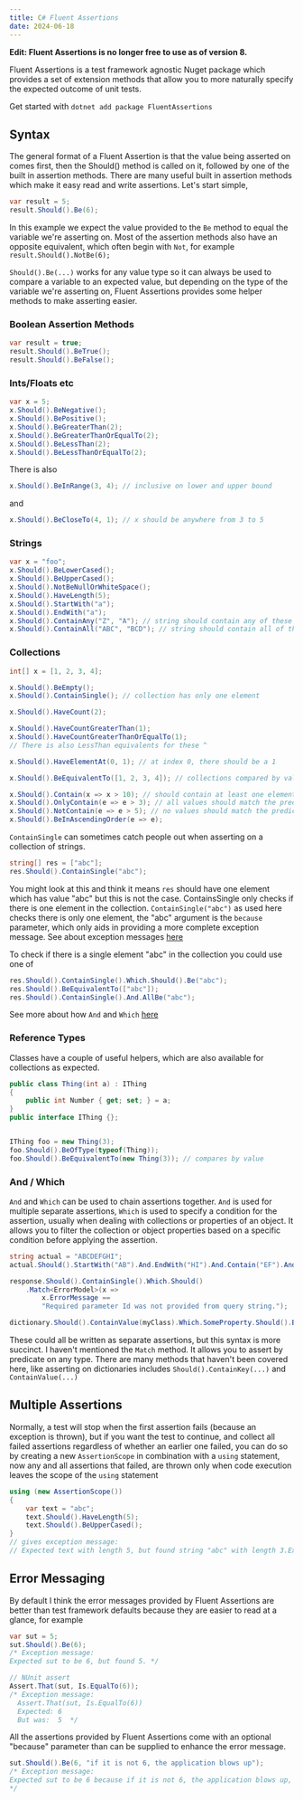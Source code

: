 ```yaml
---
title: C# Fluent Assertions
date: 2024-06-18
---
```


**Edit: Fluent Assertions is no longer free to use as of version 8.**


Fluent Assertions is a test framework agnostic Nuget package which provides a set of extension methods that allow you to more naturally specify the expected outcome of unit tests.


Get started with `dotnet add package FluentAssertions`

## Syntax
The general format of a Fluent Assertion is that the value being asserted on comes first, then the Should() method is called on it, followed by one of the built in assertion methods. There are many useful built in assertion methods which make it easy read and write assertions. Let's start simple,

```csharp
var result = 5;
result.Should().Be(6);
```

In this example we expect the value provided to the `Be` method to equal the variable we're asserting on.
Most of the assertion methods also have an opposite equivalent, which often begin with `Not`, for example `result.Should().NotBe(6);`

`Should().Be(...)` works for any value type so it can always be used to compare a variable to an expected value, but depending on the type of the variable we're asserting on, Fluent Assertions provides some helper methods to make asserting easier.

### Boolean Assertion Methods
```csharp
var result = true;
result.Should().BeTrue();
result.Should().BeFalse();
```

### Ints/Floats etc
```csharp
var x = 5;
x.Should().BeNegative();
x.Should().BePositive();
x.Should().BeGreaterThan(2);
x.Should().BeGreaterThanOrEqualTo(2);
x.Should().BeLessThan(2);
x.Should().BeLessThanOrEqualTo(2);
```

There is also
```csharp
x.Should().BeInRange(3, 4); // inclusive on lower and upper bound
```

and

```csharp
x.Should().BeCloseTo(4, 1); // x should be anywhere from 3 to 5
```

### Strings
```csharp
var x = "foo";
x.Should().BeLowerCased();
x.Should().BeUpperCased();
x.Should().NotBeNullOrWhiteSpace();
x.Should().HaveLength(5);
x.Should().StartWith("a");
x.Should().EndWith("a");
x.Should().ContainAny("Z", "A"); // string should contain any of these expected values
x.Should().ContainAll("ABC", "BCD"); // string should contain all of these expected values
```

### Collections
```csharp
int[] x = [1, 2, 3, 4];

x.Should().BeEmpty();
x.Should().ContainSingle(); // collection has only one element

x.Should().HaveCount(2);

x.Should().HaveCountGreaterThan(1);
x.Should().HaveCountGreaterThanOrEqualTo(1);
// There is also LessThan equivalents for these ^

x.Should().HaveElementAt(0, 1); // at index 0, there should be a 1

x.Should().BeEquivalentTo([1, 2, 3, 4]); // collections compared by value, not reference

x.Should().Contain(x => x > 10); // should contain at least one element matching the predicate
x.Should().OnlyContain(e => e > 3); // all values should match the predicate
x.Should().NotContain(e => e > 5); // no values should match the predicate
x.Should().BeInAscendingOrder(e => e);
```

`ContainSingle` can sometimes catch people out when asserting on a collection of strings.

```csharp
string[] res = ["abc"];
res.Should().ContainSingle("abc");
```

You might look at this and think it means `res` should have one element which has value "abc" but this is not the case.
ContainsSingle only checks if there is one element in the collection.
`ContainSingle("abc")` as used here checks there is only one element, the "abc" argument is the `because` parameter, which only aids in providing a more complete exception message. See about exception messages [here](#error-messaging)


To check if there is a single element "abc" in the collection you could use one of
```csharp
res.Should().ContainSingle().Which.Should().Be("abc");
res.Should().BeEquivalentTo(["abc"]);
res.Should().ContainSingle().And.AllBe("abc");
```

See more about how `And` and `Which` [here](#and--which)

### Reference Types

Classes have a couple of useful helpers, which are also available for collections as expected.

```csharp
public class Thing(int a) : IThing
{
    public int Number { get; set; } = a;
}
public interface IThing {};


IThing foo = new Thing(3);
foo.Should().BeOfType(typeof(Thing));
foo.Should().BeEquivalentTo(new Thing(3)); // compares by value
```

### And / Which

`And` and `Which` can be used to chain assertions together. `And` is used for multiple separate assertions, `Which` is used to specify a condition for the assertion, usually when dealing with collections or properties of an object. It allows you to filter the collection or object properties based on a specific condition before applying the assertion.

```csharp
string actual = "ABCDEFGHI";
actual.Should().StartWith("AB").And.EndWith("HI").And.Contain("EF").And.HaveLength(9);

response.Should().ContainSingle().Which.Should()
    .Match<ErrorModel>(x =>
        x.ErrorMessage ==
        "Required parameter Id was not provided from query string.");

dictionary.Should().ContainValue(myClass).Which.SomeProperty.Should().BeGreaterThan(0);
```
These could all be written as separate assertions, but this syntax is more succinct.
I haven't mentioned the `Match` method. It allows you to assert by predicate on any type.
There are many methods that haven't been covered here, like asserting on dictionaries
includes `Should().ContainKey(...)` and `ContainValue(...)`

## Multiple Assertions
Normally, a test will stop when the first assertion fails (because an exception is thrown), but if you want the test
to continue, and collect all failed assertions regardless of whether an earlier one failed, you can do so by creating a new `AssertionScope` in combination with a `using` statement, now any and all assertions that failed, are thrown only when code execution leaves the scope of the `using` statement

```csharp
using (new AssertionScope())
{
    var text = "abc";
    text.Should().HaveLength(5);
    text.Should().BeUpperCased();
}
// gives exception message:
// Expected text with length 5, but found string "abc" with length 3.Expected all characters in text to be upper cased, but found "abc".
```

## Error Messaging

By default I think the error messages provided by Fluent Assertions are better than test framework defaults because they are easier to read at a glance, for example

```csharp
var sut = 5;
sut.Should().Be(6);
/* Exception message:
Expected sut to be 6, but found 5. */

// NUnit assert
Assert.That(sut, Is.EqualTo(6));
/* Exception message:
  Assert.That(sut, Is.EqualTo(6))
  Expected: 6
  But was:  5  */
```

All the assertions provided by Fluent Assertions come with an optional "because" parameter than can be supplied to enhance
the error message.

```csharp
sut.Should().Be(6, "if it is not 6, the application blows up");
/* Exception message:
Expected sut to be 6 because if it is not 6, the application blows up, but found 5.
*/
```
